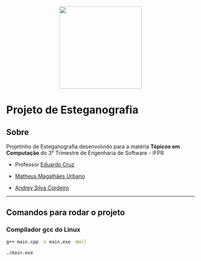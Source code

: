 <h1 align=center>
    <img width="220" src=https://upload.wikimedia.org/wikipedia/commons/thumb/2/25/Instituto_Federal_do_Paran%C3%A1_-_Marca_Vertical_2015.svg/1200px-Instituto_Federal_do_Paran%C3%A1_-_Marca_Vertical_2015.svg.png>
</h1>

<h1>Projeto de Esteganografia</h1>

## Sobre

Projetinho de Esteganografia desenvolvido para a matéria **Tópicos em Computação** do 3° Trimestre de Engenharia de Software - IFPR

- Professor [Eduardo Cruz](https://github.com/ehmcruz)

- [Matheus Magalhães Urbano](https://github.com/magalhaesmth)
- [Andrey Silva Cordeiro](https://github.com/AndreyCordeiro)

---
<h2>Comandos para rodar o projeto</h2>
<h3>Compilador gcc do Linux</h3>

```bash
g++ main.cpp -o main.exe -Wall
```
```bash
./main.exe
```
